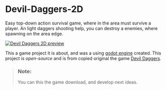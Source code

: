 # Devil-Daggers-2D

Easy top-down action survival game, where in the area must survive a player.
An light daggers shooting help, you can destroy a enemies, where spawning on the area edge.

[![Devil Daggers 2D preview](https://i.ytimg.com/vi/flG1n05qqh0/maxresdefault.jpg)](https://youtu.be/flG1n05qqh0)

This a game project it is about, and was a using [godot engine](https://godotengine.org/) created.
This project is *open-source* and is from copied original the game [Devil Daggers](https://devildaggers.com/).

> ### Note:  
> You can this the game download, and develop next ideas.
